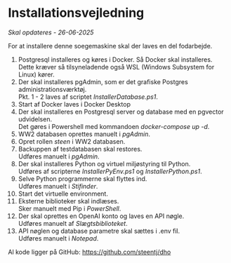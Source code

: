 # Installationsvejledning

_Skal opdateres - 26-06-2025_

For at installere denne soegemaskine skal der laves en del fodarbejde.
1. Postgresql installeres og køres i Docker. Så Docker skal installeres. Dette kræver så tilsyneladende også WSL (Windows Subsystem for Linux) kører.
1. Der skal installeres pgAdmin, som er det grafiske Postgres administrationsværktøj.<br>
Pkt. 1 - 2 laves af scriptet _InstallerDatabase.ps1_.
1. Start af Docker laves i Docker Desktop
1. Der skal installeres en Postgresql server og database med en pgvector udvidelsen.<br>
Det gøres i Powershell med kommandoen _docker-compose up -d_.
1. WW2 databasen oprettes manuelt i _pgAdmin_.
2. Opret rollen _steen_ i WW2 databasen.
3. Backuppen af testdatabasen skal restores.<br>
Udføres manuelt i _pgAdmin_.
1. Der skal installeres Python og virtuel miljøstyring til Python.<br>
Udføres af scripterne _InstallerPyEnv.ps1_ og _InstallerPython.ps1_.
1. Selve Python programmerne skal flyttes ind.<br>
Udføres manuelt i _Stifinder_.
1. Start det virtuelle environment.
1. Eksterne biblioteker skal indlæses.<br>
Sker manuelt med Pip i _PowerShell_.
1. Der skal oprettes en OpenAI konto og laves en API nøgle.<br>
Udføres manuelt af _Slægtsbiblioteket_.
1. API nøglen og database parametre skal sættes i .env fil.<br>
Udføres manuelt i _Notepad_.

Al kode ligger på GitHub: https://github.com/steentj/dho